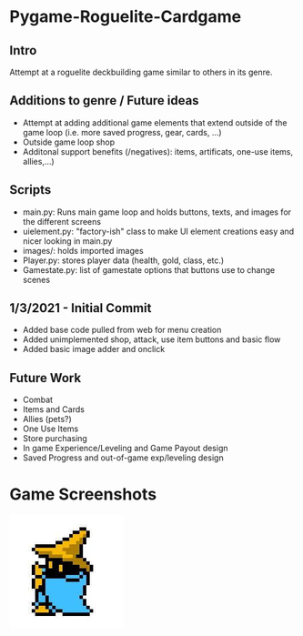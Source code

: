 # Pygame-Roguelite-Cardgame
## Intro
Attempt at a roguelite deckbuilding game similar to others in its genre.

## Additions to genre / Future ideas
* Attempt at adding additional game elements that extend outside of the game loop (i.e. more saved progress, gear, cards, ...)
* Outside game loop shop
* Additonal support benefits (/negatives): items, artificats, one-use items, allies,...)

## Scripts
* main.py: Runs main game loop and holds buttons, texts, and images for the different screens
* uielement.py: "factory-ish" class to make UI element creations easy and nicer looking in main.py
* images/: holds imported images
* Player.py: stores player data (health, gold, class, etc.)
* Gamestate.py: list of gamestate options that buttons use to change scenes

## 1/3/2021 - Initial Commit
* Added base code pulled from web for menu creation
* Added unimplemented shop, attack, use item buttons and basic flow 
* Added basic image adder and onclick

## Future Work
* Combat
* Items and Cards
* Allies (pets?)
* One Use Items
* Store purchasing
* In game Experience/Leveling and Game Payout design
* Saved Progress and out-of-game exp/leveling design

# Game Screenshots
![Alt text](/images/wizard.jpg?raw=true "Wizard")
